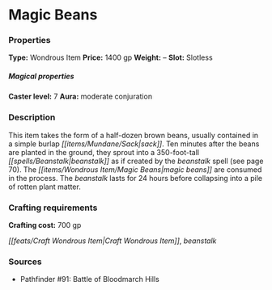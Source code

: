 ﻿---
Title: "Magic Beans"
Type: "Wondrous Item"
Price: "1400 gp"
Weight: "–"
Slot: "Slotless"
Caster level: "7"
Aura: "moderate conjuration"
Description: |
  "This item takes the form of a half-dozen brown beans, usually contained in a simple burlap sack. Ten minutes after the beans are planted in the ground, they sprout into a 350-foot-tall beanstalk as if created by the _beanstalk_ spell (see page 70). The _magic beans_ are consumed in the process. The beanstalk lasts for 24 hours before collapsing into a pile of rotten plant matter."
Crafting cost: "700 gp"
Sources: "['Pathfinder #91: Battle of Bloodmarch Hills']"
---

# Magic Beans

### Properties

**Type:** Wondrous Item **Price:** 1400 gp **Weight:** – **Slot:** Slotless

##### Magical properties

**Caster level:** 7 **Aura:** moderate conjuration

### Description

This item takes the form of a half-dozen brown beans, usually contained in a simple burlap _[[items/Mundane/Sack|sack]]_. Ten minutes after the beans are planted in the ground, they sprout into a 350-foot-tall _[[spells/Beanstalk|beanstalk]]_ as if created by the _beanstalk_ spell (see page 70). The _[[items/Wondrous Item/Magic Beans|magic beans]]_ are consumed in the process. The _beanstalk_ lasts for 24 hours before collapsing into a pile of rotten plant matter.

### Crafting requirements

**Crafting cost:** 700 gp

_[[feats/Craft Wondrous Item|Craft Wondrous Item]]_, _beanstalk_

### Sources

* Pathfinder #91: Battle of Bloodmarch Hills